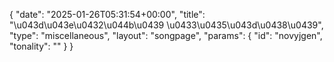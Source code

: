 {
    "date": "2025-01-26T05:31:54+00:00",
    "title": "\u043d\u043e\u0432\u044b\u0439 \u0433\u0435\u043d\u0438\u0439",
    "type": "miscellaneous",
    "layout": "songpage",
    "params": {
        "id": "novyjgen",
        "tonality": ""
    }
}